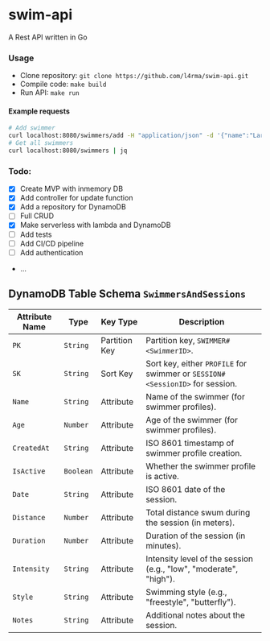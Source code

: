 # swim-api
A Rest API written in Go

### Usage
- Clone repository: ``git clone https://github.com/l4rma/swim-api.git``
- Compile code: ``make build``
- Run API: ``make run``

#### Example requests
```bash
# Add swimmer
curl localhost:8080/swimmers/add -H "application/json" -d '{"name":"Lars","age":35}'
# Get all swimmers
curl localhost:8080/swimmers | jq
```

### Todo:
- [x] Create MVP with inmemory DB
- [x] Add controller for update function
- [x] Add a repository for DynamoDB
- [ ] Full CRUD
- [x] Make serverless with lambda and DynamoDB
- [ ] Add tests
- [ ] Add CI/CD pipeline
- [ ] Add authentication
- ...

## DynamoDB Table Schema `SwimmersAndSessions`

| Attribute Name       | Type      | Key Type        | Description                                                       |
|----------------------|-----------|-----------------|-------------------------------------------------------------------|
| `PK`                | `String`  | Partition Key   | Partition key, `SWIMMER#<SwimmerID>`. |
| `SK`                | `String`  | Sort Key        | Sort key, either `PROFILE` for swimmer or `SESSION#<SessionID>` for session. |
| `Name`              | `String`  | Attribute       | Name of the swimmer (for swimmer profiles).                      |
| `Age`               | `Number`  | Attribute       | Age of the swimmer (for swimmer profiles).                       |
| `CreatedAt`         | `String`  | Attribute       | ISO 8601 timestamp of swimmer profile creation.                  |
| `IsActive`          | `Boolean` | Attribute       | Whether the swimmer profile is active.                           |
| `Date`              | `String`  | Attribute       | ISO 8601 date of the session.                                    |
| `Distance`          | `Number`  | Attribute       | Total distance swum during the session (in meters).              |
| `Duration`          | `Number`  | Attribute       | Duration of the session (in minutes).                            |
| `Intensity`         | `String`  | Attribute       | Intensity level of the session (e.g., "low", "moderate", "high").|
| `Style`             | `String`  | Attribute       | Swimming style (e.g., "freestyle", "butterfly").                 |
| `Notes`             | `String`  | Attribute       | Additional notes about the session.                              |

